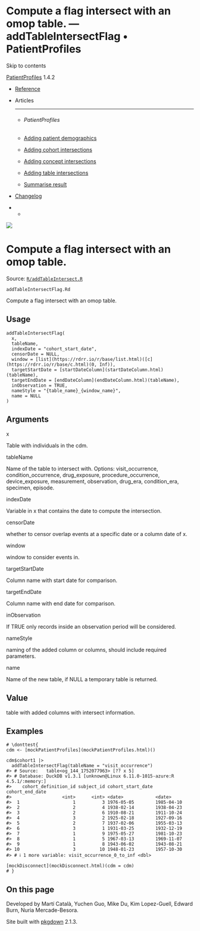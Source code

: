 # Compute a flag intersect with an omop table. — addTableIntersectFlag • PatientProfiles

Skip to contents

[PatientProfiles](../index.html) 1.4.2

  * [Reference](../reference/index.html)
  * Articles
    * * * *

    * ###### PatientProfiles

    * [Adding patient demographics](../articles/demographics.html)
    * [Adding cohort intersections](../articles/cohort-intersect.html)
    * [Adding concept intersections](../articles/concept-intersect.html)
    * [Adding table intersections](../articles/table-intersect.html)
    * [Summarise result](../articles/summarise.html)
  * [Changelog](../news/index.html)


  *   * [](https://github.com/darwin-eu/PatientProfiles/)



![](../logo.png)

# Compute a flag intersect with an omop table.

Source: [`R/addTableIntersect.R`](https://github.com/darwin-eu/PatientProfiles/blob/v1.4.2/R/addTableIntersect.R)

`addTableIntersectFlag.Rd`

Compute a flag intersect with an omop table.

## Usage
    
    
    addTableIntersectFlag(
      x,
      tableName,
      indexDate = "cohort_start_date",
      censorDate = NULL,
      window = [list](https://rdrr.io/r/base/list.html)([c](https://rdrr.io/r/base/c.html)(0, Inf)),
      targetStartDate = [startDateColumn](startDateColumn.html)(tableName),
      targetEndDate = [endDateColumn](endDateColumn.html)(tableName),
      inObservation = TRUE,
      nameStyle = "{table_name}_{window_name}",
      name = NULL
    )

## Arguments

x
    

Table with individuals in the cdm.

tableName
    

Name of the table to intersect with. Options: visit_occurrence, condition_occurrence, drug_exposure, procedure_occurrence, device_exposure, measurement, observation, drug_era, condition_era, specimen, episode.

indexDate
    

Variable in x that contains the date to compute the intersection.

censorDate
    

whether to censor overlap events at a specific date or a column date of x.

window
    

window to consider events in.

targetStartDate
    

Column name with start date for comparison.

targetEndDate
    

Column name with end date for comparison.

inObservation
    

If TRUE only records inside an observation period will be considered.

nameStyle
    

naming of the added column or columns, should include required parameters.

name
    

Name of the new table, if NULL a temporary table is returned.

## Value

table with added columns with intersect information.

## Examples
    
    
    # \donttest{
    cdm <- [mockPatientProfiles](mockPatientProfiles.html)()
    
    cdm$cohort1 |>
      addTableIntersectFlag(tableName = "visit_occurrence")
    #> # Source:   table<og_144_1752077963> [?? x 5]
    #> # Database: DuckDB v1.3.1 [unknown@Linux 6.11.0-1015-azure:R 4.5.1/:memory:]
    #>    cohort_definition_id subject_id cohort_start_date cohort_end_date
    #>                   <int>      <int> <date>            <date>         
    #>  1                    1          3 1976-05-05        1985-04-10     
    #>  2                    2          4 1938-02-14        1938-04-23     
    #>  3                    2          6 1910-08-21        1911-10-24     
    #>  4                    3          2 1925-02-18        1927-09-16     
    #>  5                    2          7 1937-02-06        1955-03-13     
    #>  6                    3          1 1931-03-25        1932-12-19     
    #>  7                    1          9 1975-05-27        1981-10-23     
    #>  8                    1          5 1967-03-13        1969-11-07     
    #>  9                    1          8 1943-06-02        1943-08-21     
    #> 10                    3         10 1948-01-23        1957-10-30     
    #> # ℹ 1 more variable: visit_occurrence_0_to_inf <dbl>
    
    [mockDisconnect](mockDisconnect.html)(cdm = cdm)
    # }
    
    

## On this page

Developed by Martí Català, Yuchen Guo, Mike Du, Kim Lopez-Guell, Edward Burn, Nuria Mercade-Besora.

Site built with [pkgdown](https://pkgdown.r-lib.org/) 2.1.3.
